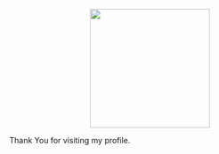 <p align="center">
  <a href="https://www.tarunmahajan.com"><img src="https://raw.githubusercontent.com/tango4567/tarunmahajan.com/main/Tango4567.jpeg" weigth="215" height="215"/></a>
</p>

<p>Thank You for visiting my profile.</p>
